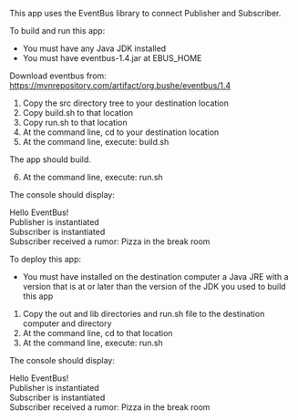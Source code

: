 This app uses the EventBus library to connect Publisher and Subscriber.

To build and run this app:

- You must have any Java JDK installed
- You must have eventbus-1.4.jar at EBUS_HOME

Download eventbus from: 
https://mvnrepository.com/artifact/org.bushe/eventbus/1.4

1. Copy the src directory tree to your destination location
2. Copy build.sh to that location
3. Copy run.sh to that location
4. At the command line, cd to your destination location
5. At the command line, execute: build.sh

The app should build.

6. At the command line, execute: run.sh

The console should display:

Hello EventBus!    
Publisher is instantiated  
Subscriber is instantiated  
Subscriber received a rumor: Pizza in the break room  

To deploy this app:

- You must have installed on the destination computer a Java JRE 
with a version that is at or later than the version of the JDK you used
to build this app

1. Copy the out and lib directories and run.sh file to the destination computer and directory
2. At the command line, cd to that location
2. At the command line, execute: run.sh

The console should display:

Hello EventBus!  
Publisher is instantiated  
Subscriber is instantiated  
Subscriber received a rumor: Pizza in the break room  

